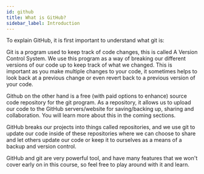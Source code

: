 ```yaml
---
id: github
title: What is GitHub?
sidebar_label: Introduction
---
```


To explain GitHub, it is first important to understand what git is:

Git is a program used to keep track of code changes, this is called A Version Control System. We use this program as a way of breaking our different versions of our code up to keep track of what we changed. This is important as you make multiple changes to your code, it sometimes helps to look back at a previous change or even revert back to a previous version of your code. 

Github on the other hand is a free (with paid options to enhance) source code repository for the git program. As a repository, it allows us to upload our code to the GitHub servers/website for saving/backing up, sharing and collaboration. You will learn more about this in the coming sections. 

GitHub breaks our projects into things called repositories, and we use git to update our code inside of these repositories where we can choose to share and let others update our code or keep it to ourselves as a means of a backup and version control.  

GitHub and git are very powerful tool, and have many features that we won't cover early on in this course, so feel free to play around with it and learn. 



